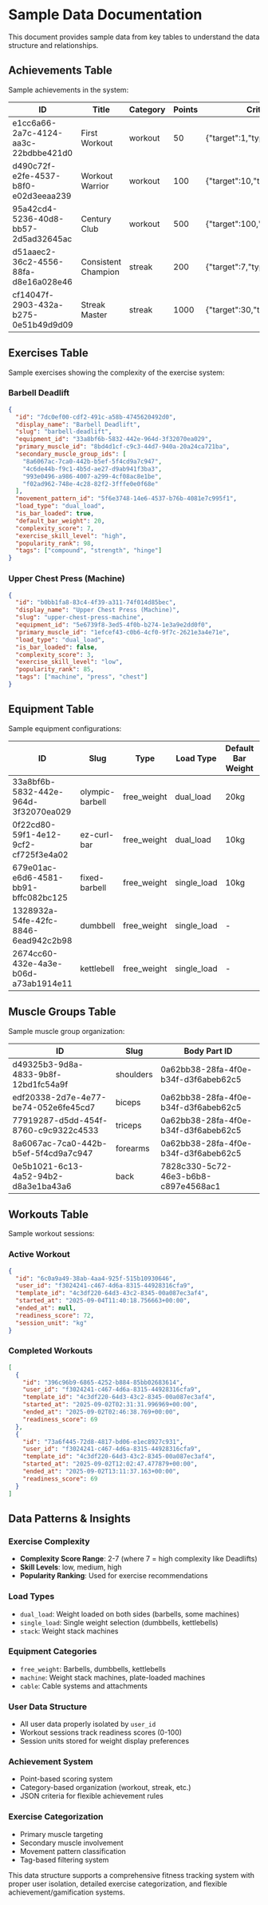 # Sample Data Documentation

This document provides sample data from key tables to understand the data structure and relationships.

## Achievements Table
Sample achievements in the system:

| ID | Title | Category | Points | Criteria | Description |
|----|-------|----------|--------|----------|-------------|
| e1cc6a66-2a7c-4124-aa3c-22bdbbe421d0 | First Workout | workout | 50 | {"target":1,"type":"count"} | Complete your first workout |
| d490c72f-e2fe-4537-b8f0-e02d3eeaa239 | Workout Warrior | workout | 100 | {"target":10,"type":"count"} | Complete 10 workouts |
| 95a42cd4-5236-40d8-bb57-2d5ad32645ac | Century Club | workout | 500 | {"target":100,"type":"count"} | Complete 100 workouts |
| d51aaec2-36c2-4556-88fa-d8e16a028e46 | Consistent Champion | streak | 200 | {"target":7,"type":"streak"} | Maintain a 7-day workout streak |
| cf14047f-2903-432a-b275-0e51b49d9d09 | Streak Master | streak | 1000 | {"target":30,"type":"streak"} | Maintain a 30-day workout streak |

## Exercises Table
Sample exercises showing the complexity of the exercise system:

### Barbell Deadlift
```json
{
  "id": "7dc0ef00-cdf2-491c-a58b-4745620492d0",
  "display_name": "Barbell Deadlift",
  "slug": "barbell-deadlift",
  "equipment_id": "33a8bf6b-5832-442e-964d-3f32070ea029",
  "primary_muscle_id": "8bd4d1cf-c9c3-44d7-940a-20a24ca721ba",
  "secondary_muscle_group_ids": [
    "8a6067ac-7ca0-442b-b5ef-5f4cd9a7c947",
    "4c6de44b-f9c1-4b5d-ae27-d9ab941f3ba3",
    "993e0496-a986-4007-a299-4cf08ac8e1be",
    "f02ad962-748e-4c28-82f2-3fffe0e0f68e"
  ],
  "movement_pattern_id": "5f6e3748-14e6-4537-b76b-4081e7c995f1",
  "load_type": "dual_load",
  "is_bar_loaded": true,
  "default_bar_weight": 20,
  "complexity_score": 7,
  "exercise_skill_level": "high",
  "popularity_rank": 98,
  "tags": ["compound", "strength", "hinge"]
}
```

### Upper Chest Press (Machine)
```json
{
  "id": "b0bb1fa8-83c4-4f39-a311-74f014d85bec",
  "display_name": "Upper Chest Press (Machine)",
  "slug": "upper-chest-press-machine",
  "equipment_id": "5e6739f8-3ed5-4f0b-b274-1e3a9e2dd0f0",
  "primary_muscle_id": "1efcef43-c0b6-4cf0-9f7c-2621e3a4e71e",
  "load_type": "dual_load",
  "is_bar_loaded": false,
  "complexity_score": 3,
  "exercise_skill_level": "low",
  "popularity_rank": 85,
  "tags": ["machine", "press", "chest"]
}
```

## Equipment Table
Sample equipment configurations:

| ID | Slug | Type | Load Type | Default Bar Weight | Load Medium |
|----|------|------|-----------|-------------------|-------------|
| 33a8bf6b-5832-442e-964d-3f32070ea029 | olympic-barbell | free_weight | dual_load | 20kg | bar |
| 0f22cd80-59f1-4e12-9cf2-cf725f3e4a02 | ez-curl-bar | free_weight | dual_load | 10kg | bar |
| 679e01ac-e6d6-4581-bb91-bffc082bc125 | fixed-barbell | free_weight | single_load | 10kg | bar |
| 1328932a-54fe-42fc-8846-6ead942c2b98 | dumbbell | free_weight | single_load | - | plates |
| 2674cc60-432e-4a3e-b06d-a73ab1914e11 | kettlebell | free_weight | single_load | - | other |

## Muscle Groups Table
Sample muscle group organization:

| ID | Slug | Body Part ID |
|----|------|-------------|
| d49325b3-9d8a-4833-9b8f-12bd1fc54a9f | shoulders | 0a62bb38-28fa-4f0e-b34f-d3f6abeb62c5 |
| edf20338-2d7e-4e77-be74-052e6fe45cd7 | biceps | 0a62bb38-28fa-4f0e-b34f-d3f6abeb62c5 |
| 77919287-d5dd-454f-8760-c9c9322c4533 | triceps | 0a62bb38-28fa-4f0e-b34f-d3f6abeb62c5 |
| 8a6067ac-7ca0-442b-b5ef-5f4cd9a7c947 | forearms | 0a62bb38-28fa-4f0e-b34f-d3f6abeb62c5 |
| 0e5b1021-6c13-4a52-94b2-d8a3e1ba43a6 | back | 7828c330-5c72-46e3-b6b8-c897e4568ac1 |

## Workouts Table
Sample workout sessions:

### Active Workout
```json
{
  "id": "6c0a9a49-38ab-4aa4-925f-515b10930646",
  "user_id": "f3024241-c467-4d6a-8315-44928316cfa9",
  "template_id": "4c3df220-64d3-43c2-8345-00a087ec3af4",
  "started_at": "2025-09-04T11:40:18.756663+00:00",
  "ended_at": null,
  "readiness_score": 72,
  "session_unit": "kg"
}
```

### Completed Workouts
```json
[
  {
    "id": "396c96b9-6865-4252-b884-85bb02683614",
    "user_id": "f3024241-c467-4d6a-8315-44928316cfa9",
    "template_id": "4c3df220-64d3-43c2-8345-00a087ec3af4",
    "started_at": "2025-09-02T02:31:31.996969+00:00",
    "ended_at": "2025-09-02T02:46:38.769+00:00",
    "readiness_score": 69
  },
  {
    "id": "73a6f445-72d8-4817-bd06-e1ec8927c931",
    "user_id": "f3024241-c467-4d6a-8315-44928316cfa9",
    "template_id": "4c3df220-64d3-43c2-8345-00a087ec3af4",
    "started_at": "2025-09-02T12:02:47.477879+00:00",
    "ended_at": "2025-09-02T13:11:37.163+00:00",
    "readiness_score": 69
  }
]
```

## Data Patterns & Insights

### Exercise Complexity
- **Complexity Score Range**: 2-7 (where 7 = high complexity like Deadlifts)
- **Skill Levels**: low, medium, high
- **Popularity Ranking**: Used for exercise recommendations

### Load Types
- `dual_load`: Weight loaded on both sides (barbells, some machines)
- `single_load`: Single weight selection (dumbbells, kettlebells)
- `stack`: Weight stack machines

### Equipment Categories
- `free_weight`: Barbells, dumbbells, kettlebells
- `machine`: Weight stack machines, plate-loaded machines
- `cable`: Cable systems and attachments

### User Data Structure
- All user data properly isolated by `user_id`
- Workout sessions track readiness scores (0-100)
- Session units stored for weight display preferences

### Achievement System
- Point-based scoring system
- Category-based organization (workout, streak, etc.)
- JSON criteria for flexible achievement rules

### Exercise Categorization
- Primary muscle targeting
- Secondary muscle involvement
- Movement pattern classification
- Tag-based filtering system

This data structure supports a comprehensive fitness tracking system with proper user isolation, detailed exercise categorization, and flexible achievement/gamification systems.